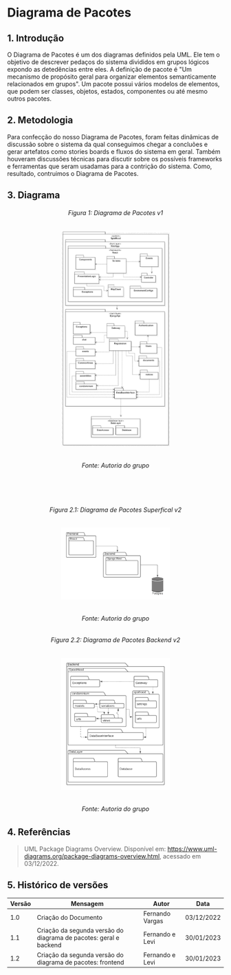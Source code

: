 # Diagrama de Pacotes

## 1. Introdução


O Diagrama de Pacotes é um dos diagramas definidos pela UML. Ele tem o objetivo de descrever pedaços do sistema divididos em grupos lógicos expondo as detedências entre
eles. A definição de pacote é "Um mecanismo de propósito geral para organizar elementos semanticamente relacionados em grupos". Um pacote possui vários modelos de elementos,
que podem ser classes, objetos, estados, componentes ou até mesmo outros pacotes.

## 2. Metodologia

Para confecção do nosso Diagrama de Pacotes, foram feitas dinâmicas de discussão sobre o sistema da qual conseguimos chegar a concluões e gerar artefatos como stories boards
e fluxos do sistema em geral. Também houveram discussões técnicas para discutir sobre os possíveis frameworks e ferramentas que seram usadamas para a contrição do sistema.
Como, resultado, contruimos o Diagrama de Pacotes.

## 3. Diagrama

<h6 align='center'>Figura 1: Diagrama de Pacotes v1</h6>
<h6 align='center' width='50' heigth='50' src= >
<img src="../assets/package-diagram.png" alt="descrição da imagem" width="50%" height="50%">
</h6>
<h6 align='center'>Fonte: Autoria do grupo</h6>

<br></br>

<h6 align='center'>Figura 2.1: Diagrama de Pacotes Superfical v2</h6>
<h6 align='center' width='50' heigth='50' src= >
<img src="../assets/diagrama_de_pacotes_geral_v2.png" alt="descrição da imagem" width="50%" height="50%">
</h6>
<h6 align='center'>Fonte: Autoria do grupo</h6>

<h6 align='center'>Figura 2.2: Diagrama de Pacotes Backend v2</h6>
<h6 align='center' width='50' heigth='50' src= >
<img src="../assets/diagrama_de_pacotes_backend_v2.png" alt="descrição da imagem" width="50%" height="50%">
</h6>
<h6 align='center'>Fonte: Autoria do grupo</h6>

## 4. Referências
> UML Package Diagrams Overview. Disponível em: <https://www.uml-diagrams.org/package-diagrams-overview.html>, acessado em 03/12/2022.

## 5. Histórico de versões

| Versão | Mensagem                                                                 | Autor           | Data       |
|--------|--------------------------------------------------------------------------|-----------------|------------|
| 1.0    | Criação do Documento                                                     | Fernando Vargas | 03/12/2022 |
| 1.1    | Criação da segunda versão do diagrama de pacotes: geral e backend        | Fernando e Levi | 30/01/2023 |
| 1.2    | Criação da segunda versão do diagrama de pacotes: frontend               | Fernando e Levi | 30/01/2023 |
